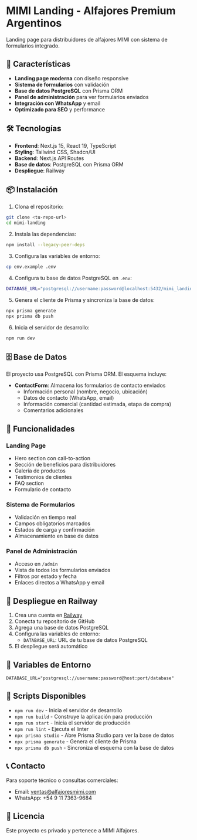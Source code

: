 # MIMI Landing - Alfajores Premium Argentinos

Landing page para distribuidores de alfajores MIMI con sistema de formularios integrado.

## 🚀 Características

- **Landing page moderna** con diseño responsive
- **Sistema de formularios** con validación
- **Base de datos PostgreSQL** con Prisma ORM
- **Panel de administración** para ver formularios enviados
- **Integración con WhatsApp** y email
- **Optimizado para SEO** y performance

## 🛠️ Tecnologías

- **Frontend**: Next.js 15, React 19, TypeScript
- **Styling**: Tailwind CSS, Shadcn/UI
- **Backend**: Next.js API Routes
- **Base de datos**: PostgreSQL con Prisma ORM
- **Despliegue**: Railway

## 📦 Instalación

1. Clona el repositorio:
```bash
git clone <tu-repo-url>
cd mimi-landing
```

2. Instala las dependencias:
```bash
npm install --legacy-peer-deps
```

3. Configura las variables de entorno:
```bash
cp env.example .env
```

4. Configura tu base de datos PostgreSQL en `.env`:
```bash
DATABASE_URL="postgresql://username:password@localhost:5432/mimi_landing"
```

5. Genera el cliente de Prisma y sincroniza la base de datos:
```bash
npx prisma generate
npx prisma db push
```

6. Inicia el servidor de desarrollo:
```bash
npm run dev
```

## 🗄️ Base de Datos

El proyecto usa PostgreSQL con Prisma ORM. El esquema incluye:

- **ContactForm**: Almacena los formularios de contacto enviados
  - Información personal (nombre, negocio, ubicación)
  - Datos de contacto (WhatsApp, email)
  - Información comercial (cantidad estimada, etapa de compra)
  - Comentarios adicionales

## 📱 Funcionalidades

### Landing Page
- Hero section con call-to-action
- Sección de beneficios para distribuidores
- Galería de productos
- Testimonios de clientes
- FAQ section
- Formulario de contacto

### Sistema de Formularios
- Validación en tiempo real
- Campos obligatorios marcados
- Estados de carga y confirmación
- Almacenamiento en base de datos

### Panel de Administración
- Acceso en `/admin`
- Vista de todos los formularios enviados
- Filtros por estado y fecha
- Enlaces directos a WhatsApp y email

## 🚀 Despliegue en Railway

1. Crea una cuenta en [Railway](https://railway.app)
2. Conecta tu repositorio de GitHub
3. Agrega una base de datos PostgreSQL
4. Configura las variables de entorno:
   - `DATABASE_URL`: URL de tu base de datos PostgreSQL
5. El despliegue será automático

## 📝 Variables de Entorno

```env
DATABASE_URL="postgresql://username:password@host:port/database"
```

## 🔧 Scripts Disponibles

- `npm run dev` - Inicia el servidor de desarrollo
- `npm run build` - Construye la aplicación para producción
- `npm run start` - Inicia el servidor de producción
- `npm run lint` - Ejecuta el linter
- `npx prisma studio` - Abre Prisma Studio para ver la base de datos
- `npx prisma generate` - Genera el cliente de Prisma
- `npx prisma db push` - Sincroniza el esquema con la base de datos

## 📞 Contacto

Para soporte técnico o consultas comerciales:
- Email: ventas@alfajoresmimi.com
- WhatsApp: +54 9 11 7363-9684

## 📄 Licencia

Este proyecto es privado y pertenece a MIMI Alfajores. 